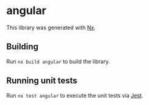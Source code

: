 # angular

This library was generated with [Nx](https://nx.dev).

## Building

Run `nx build angular` to build the library.

## Running unit tests

Run `nx test angular` to execute the unit tests via [Jest](https://jestjs.io).
